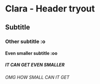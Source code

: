 # Clara - Header tryout
## Subtitle
### Other subtitle :o
#### Even smaller subtitle :oo
##### IT CAN GET EVEN SMALLER
###### OMG HOW SMALL CAN IT GET
